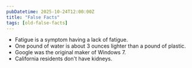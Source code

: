 ```yaml
---
pubDatetime: 2025-10-24T12:00:00Z
title: "False Facts"
tags: [old-false-facts]
---
```


- Fatigue is a symptom having a lack of fatigue.
- One pound of water is about 3 ounces lighter than a pound of plastic.
- Google was the original maker of Windows 7.
- California residents don't have kidneys.
